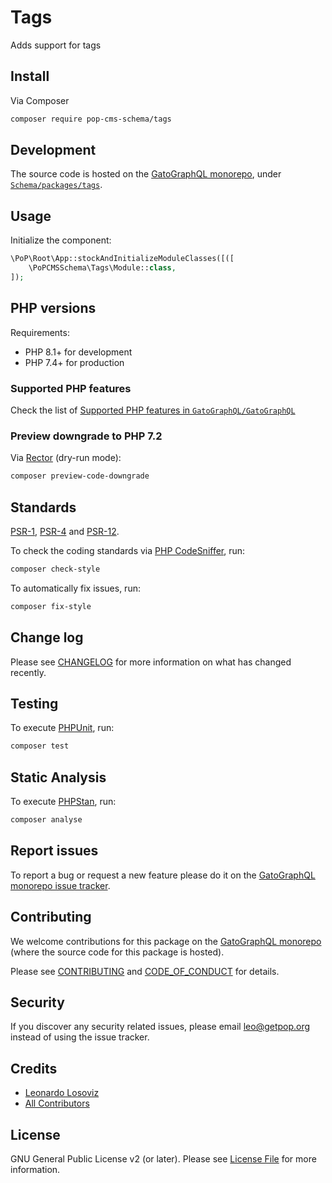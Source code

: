 # Tags

<!--
[![Build Status][ico-travis]][link-travis]
[![Quality Score][ico-code-quality]][link-code-quality]
[![Software License][ico-license]](LICENSE.md)
[![Latest Version on Packagist][ico-version]][link-packagist]
[![Coverage Status][ico-scrutinizer]][link-scrutinizer]
[![Total Downloads][ico-downloads]][link-downloads]
-->

Adds support for tags

## Install

Via Composer

``` bash
composer require pop-cms-schema/tags
```

## Development

The source code is hosted on the [GatoGraphQL monorepo](https://github.com/GatoGraphQL/GatoGraphQL), under [`Schema/packages/tags`](https://github.com/GatoGraphQL/GatoGraphQL/tree/master/layers/Schema/packages/tags).

## Usage

Initialize the component:

``` php
\PoP\Root\App::stockAndInitializeModuleClasses([([
    \PoPCMSSchema\Tags\Module::class,
]);
```

## PHP versions

Requirements:

- PHP 8.1+ for development
- PHP 7.4+ for production

### Supported PHP features

Check the list of [Supported PHP features in `GatoGraphQL/GatoGraphQL`](https://github.com/GatoGraphQL/GatoGraphQL/blob/master/docs/supported-php-features.md)

### Preview downgrade to PHP 7.2

Via [Rector](https://github.com/rectorphp/rector) (dry-run mode):

```bash
composer preview-code-downgrade
```

## Standards

[PSR-1](https://www.php-fig.org/psr/psr-1), [PSR-4](https://www.php-fig.org/psr/psr-4) and [PSR-12](https://www.php-fig.org/psr/psr-12).

To check the coding standards via [PHP CodeSniffer](https://github.com/squizlabs/PHP_CodeSniffer), run:

``` bash
composer check-style
```

To automatically fix issues, run:

``` bash
composer fix-style
```

## Change log

Please see [CHANGELOG](CHANGELOG.md) for more information on what has changed recently.

## Testing

To execute [PHPUnit](https://phpunit.de/), run:

``` bash
composer test
```

## Static Analysis

To execute [PHPStan](https://github.com/phpstan/phpstan), run:

``` bash
composer analyse
```

## Report issues

To report a bug or request a new feature please do it on the [GatoGraphQL monorepo issue tracker](https://github.com/GatoGraphQL/GatoGraphQL/issues).

## Contributing

We welcome contributions for this package on the [GatoGraphQL monorepo](https://github.com/GatoGraphQL/GatoGraphQL) (where the source code for this package is hosted).

Please see [CONTRIBUTING](CONTRIBUTING.md) and [CODE_OF_CONDUCT](CODE_OF_CONDUCT.md) for details.

## Security

If you discover any security related issues, please email leo@getpop.org instead of using the issue tracker.

## Credits

- [Leonardo Losoviz][link-author]
- [All Contributors][link-contributors]

## License

GNU General Public License v2 (or later). Please see [License File](LICENSE.md) for more information.

[ico-version]: https://img.shields.io/packagist/v/pop-cms-schema/tags.svg?style=flat-square
[ico-license]: https://img.shields.io/badge/license-GPLv2-brightgreen.svg?style=flat-square
[ico-travis]: https://img.shields.io/travis/pop-cms-schema/tags/master.svg?style=flat-square
[ico-scrutinizer]: https://img.shields.io/scrutinizer/coverage/g/pop-cms-schema/tags.svg?style=flat-square
[ico-code-quality]: https://img.shields.io/scrutinizer/g/pop-cms-schema/tags.svg?style=flat-square
[ico-downloads]: https://img.shields.io/packagist/dt/pop-cms-schema/tags.svg?style=flat-square

[link-packagist]: https://packagist.org/packages/pop-cms-schema/tags
[link-travis]: https://travis-ci.org/pop-cms-schema/tags
[link-scrutinizer]: https://scrutinizer-ci.com/g/pop-cms-schema/tags/code-structure
[link-code-quality]: https://scrutinizer-ci.com/g/pop-cms-schema/tags
[link-downloads]: https://packagist.org/packages/pop-cms-schema/tags
[link-author]: https://github.com/leoloso
[link-contributors]: ../../../../../../contributors
